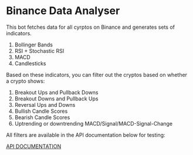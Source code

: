 # Binance Data Analyser
This bot fetches data for all cyrptos on Binance and generates sets of indicators.

1. Bollinger Bands
2. RSI + Stochastic RSI
3. MACD
4. Candlesticks

Based on these indicators, you can filter out the cryptos based on whether a crypto shows:

1. Breakout Ups and Pullback Downs
2. Breakout Downs and Pullback Ups
3. Reversal Ups and Downs
4. Bullish Candle Scores
5. Bearish Candle Scores
6. Uptrending or downtrending MACD/Signal/MACD-Signal-Change

All filters are available in the API documentation below for testing:

[API DOCUMENTATION](https://documenter.getpostman.com/view/12104204/2sAXxTcAsi)
